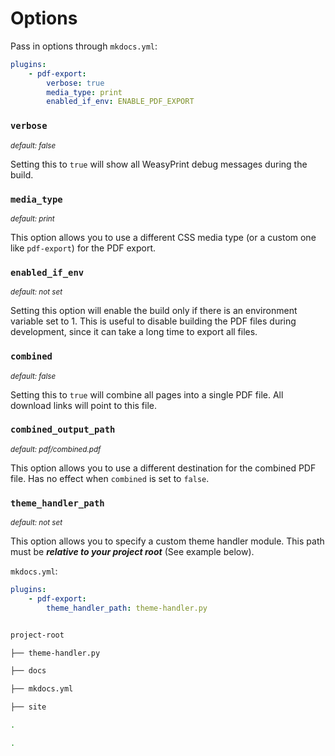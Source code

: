 # Options

Pass in options through `mkdocs.yml`:

```yaml
plugins:
    - pdf-export:
        verbose: true
        media_type: print
        enabled_if_env: ENABLE_PDF_EXPORT
```

### `verbose`

<small>*default: false*</small>

Setting this to `true` will show all WeasyPrint debug messages during the build.

### `media_type` 

<small>*default: print*</small>

This option allows you to use a different CSS media type (or a custom one like `pdf-export`) for the PDF export.

### `enabled_if_env`

<small>*default: not set*</small>

Setting this option will enable the build only if there is an environment variable set to 1. This is useful to disable building the PDF files during development, since it can take a long time to export all files.

### `combined` 

<small>*default: false*</small>

Setting this to `true` will combine all pages into a single PDF file. All download links will point to this file.

### `combined_output_path` 

<small>*default: pdf/combined.pdf*</small>

This option allows you to use a different destination for the combined PDF file. Has no effect when `combined` is set to `false`.

### `theme_handler_path`

<small>*default: not set*</small>

This option allows you to specify a custom theme handler module. This path must be ***relative to your project root*** (See example below).

`mkdocs.yml`:
```yaml
plugins:
	- pdf-export:
		theme_handler_path: theme-handler.py

```

```bash

project-root

├── theme-handler.py

├── docs

├── mkdocs.yml

├── site

.

.

```